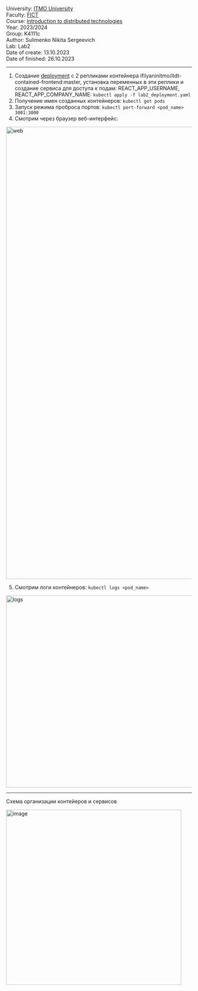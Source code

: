 University: [ITMO University](https://itmo.ru/ru/)\
Faculty: [FICT](https://fict.itmo.ru)\
Course: [Introduction to distributed technologies](https://github.com/itmo-ict-faculty/introduction-to-distributed-technologies)\
Year: 2023/2024\
Group: K4111c\
Author: Sulimenko Nikita Sergeevich\
Lab: Lab2\
Date of create: 13.10.2023\
Date of finished: 26.10.2023

___

1) Создание [deployment](lab2_deployment.yaml) с 2 репликами контейнера ifilyaninitmo/itdt-contained-frontend:master, установка переменных в эти реплики и создание сервиса для доступа к подам: 
REACT_APP_USERNAME, REACT_APP_COMPANY_NAME: ``kubectl apply -f lab2_deployment.yaml``
2) Получение имен созданных контейнеров: ``kubectl get pods``
3) Запуск режима проброса портов: ``kubectl port-forward <pod_name> 3001:3000``
4) Смотрим через браузер веб-интерфейс:

<img width="1225" alt="web" src="https://github.com/kitok07/2023_2024-introduction_to_distributed_technologies-K4111c-sulimenko_n_s/assets/147832281/702bd6eb-f2d4-40a7-8e4b-83162c7f5d99">

5) Смотрим логи контейнеров: ``kubectl logs <pod_name>``

 <img width="520" alt="logs" src="https://github.com/kitok07/2023_2024-introduction_to_distributed_technologies-K4111c-sulimenko_n_s/assets/147832281/9457f448-6da7-47f0-92d3-e086ce436b9b">


___

Схема организации контейеров и сервисов

<img width="475" alt="image" src="https://github.com/kitok07/2023_2024-introduction_to_distributed_technologies-K4111c-sulimenko_n_s/assets/147832281/f58b32c8-8248-43ad-b114-13b2e22172aa">
